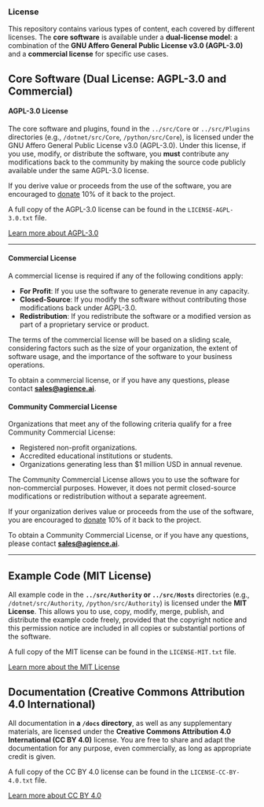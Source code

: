 ### License
This repository contains various types of content, each covered by different licenses. The **core software** is available under a **dual-license model**: a combination of the **GNU Affero General Public License v3.0 (AGPL-3.0)** and a **commercial license** for specific use cases.

## Core Software (Dual License: AGPL-3.0 and Commercial)

#### AGPL-3.0 License
The core software and plugins, found in the `../src/Core` or `../src/Plugins` directories (e.g., `/dotnet/src/Core`, `/python/src/Core`), is licensed under the GNU Affero General Public License v3.0 (AGPL-3.0). Under this license, if you use, modify, or distribute the software, you **must** contribute any modifications back to the community by making the source code publicly available under the same AGPL-3.0 license.

If you derive value or proceeds from the use of the software, you are encouraged to [donate](https://github.com/sponsors/ikailo) 10% of it back to the project.

A full copy of the AGPL-3.0 license can be found in the `LICENSE-AGPL-3.0.txt` file.

[Learn more about AGPL-3.0](#)

---

#### Commercial License
A commercial license is required if any of the following conditions apply:

- **For Profit**: If you use the software to generate revenue in any capacity.
- **Closed-Source**: If you modify the software without contributing those modifications back under AGPL-3.0.
- **Redistribution**: If you redistribute the software or a modified version as part of a proprietary service or product.

The terms of the commercial license will be based on a sliding scale, considering factors such as the size of your organization, the extent of software usage, and the importance of the software to your business operations.

To obtain a commercial license, or if you have any questions, please contact **sales@agience.ai**.

#### Community Commercial License 
Organizations that meet any of the following criteria qualify for a free Community Commercial License:

- Registered non-profit organizations.
- Accredited educational institutions or students.
- Organizations generating less than $1 million USD in annual revenue. 

The Community Commercial License allows you to use the software for non-commercial purposes. However, it does not permit closed-source modifications or redistribution without a separate agreement. 

If your organization derives value or proceeds from the use of the software, you are encouraged to [donate](https://github.com/sponsors/ikailo) 10% of it back to the project.

To obtain a Community Commercial License, or if you have any questions, please contact **sales@agience.ai**.

---

## Example Code (MIT License)
All example code in the **`../src/Authority` or `../src/Hosts`** directories (e.g., `/dotnet/src/Authority`, `/python/src/Authority`) is licensed under the **MIT License**. This allows you to use, copy, modify, merge, publish, and distribute the example code freely, provided that the copyright notice and this permission notice are included in all copies or substantial portions of the software.

A full copy of the MIT license can be found in the `LICENSE-MIT.txt` file.

[Learn more about the MIT License](https://opensource.org/licenses/MIT)

## Documentation (Creative Commons Attribution 4.0 International)
All documentation in **a `/docs` directory**, as well as any supplementary materials, are licensed under the **Creative Commons Attribution 4.0 International (CC BY 4.0)** license. You are free to share and adapt the documentation for any purpose, even commercially, as long as appropriate credit is given.

A full copy of the CC BY 4.0 license can be found in the `LICENSE-CC-BY-4.0.txt` file.

[Learn more about CC BY 4.0](https://creativecommons.org/licenses/by/4.0/)
